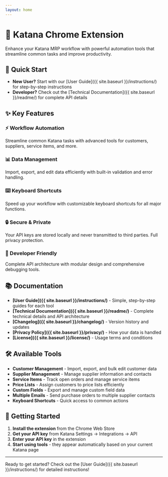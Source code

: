 ```yaml
---
layout: home
---
```


# 🗾 Katana Chrome Extension

Enhance your Katana MRP workflow with powerful automation tools that streamline common tasks and improve productivity.

## 🚀 Quick Start

- **New User?** Start with our [User Guide]({{ site.baseurl }}/instructions/) for step-by-step instructions
- **Developer?** Check out the [Technical Documentation]({{ site.baseurl }}/readme/) for complete API details

## ✨ Key Features

### ⚡ Workflow Automation
Streamline common Katana tasks with advanced tools for customers, suppliers, service items, and more.

### 📊 Data Management  
Import, export, and edit data efficiently with built-in validation and error handling.

### ⌨️ Keyboard Shortcuts
Speed up your workflow with customizable keyboard shortcuts for all major functions.

### 🔒 Secure & Private
Your API keys are stored locally and never transmitted to third parties. Full privacy protection.

### 🔧 Developer Friendly
Complete API architecture with modular design and comprehensive debugging tools.

## 📚 Documentation

- **[User Guide]({{ site.baseurl }}/instructions/)** - Simple, step-by-step guides for each tool
- **[Technical Documentation]({{ site.baseurl }}/readme/)** - Complete technical details and API architecture  
- **[Changelog]({{ site.baseurl }}/changelog/)** - Version history and updates
- **[Privacy Policy]({{ site.baseurl }}/privacy/)** - How your data is handled
- **[License]({{ site.baseurl }}/license/)** - Usage terms and conditions

## 🛠️ Available Tools

- **Customer Management** - Import, export, and bulk edit customer data
- **Supplier Management** - Manage supplier information and contacts  
- **Service Items** - Track open orders and manage service items
- **Price Lists** - Assign customers to price lists efficiently
- **Custom Fields** - Export and manage custom field data
- **Multiple Emails** - Send purchase orders to multiple supplier contacts
- **Keyboard Shortcuts** - Quick access to common actions

## 🎯 Getting Started

1. **Install the extension** from the Chrome Web Store
2. **Get your API key** from Katana Settings → Integrations → API
3. **Enter your API key** in the extension
4. **Start using tools** - they appear automatically based on your current Katana page

---

Ready to get started? Check out the [User Guide]({{ site.baseurl }}/instructions/) for detailed instructions!